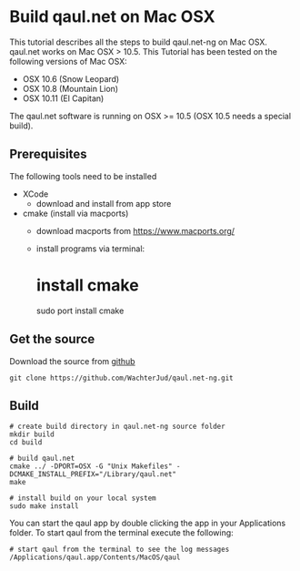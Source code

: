 Build qaul.net on Mac OSX
=========================

This tutorial describes all the steps to build qaul.net-ng on Mac OSX. qaul.net works on
Mac OSX > 10.5. This Tutorial has been tested on the following versions of Mac OSX:

* OSX 10.6 (Snow Leopard)
* OSX 10.8 (Mountain Lion)
* OSX 10.11 (El Capitan)

The qaul.net software is running on OSX >= 10.5 (OSX 10.5 needs a special build).


Prerequisites
-------------

The following tools need to be installed

* XCode 
  * download and install from app store
* cmake (install via macports)
  * download macports from https://www.macports.org/
  * install programs via terminal:

	# install cmake
	sudo port install cmake


Get the source
--------------

Download the source from [github](https://github.com/WachterJud/qaul.net-ng) 

	git clone https://github.com/WachterJud/qaul.net-ng.git


Build
-----

    # create build directory in qaul.net-ng source folder
    mkdir build
    cd build
	
	# build qaul.net
    cmake ../ -DPORT=OSX -G "Unix Makefiles" -DCMAKE_INSTALL_PREFIX="/Library/qaul.net"
    make
    
    # install build on your local system
    sudo make install


You can start the qaul app by double clicking the app in your Applications folder.
To start qaul from the terminal execute the following:

	# start qaul from the terminal to see the log messages
	/Applications/qaul.app/Contents/MacOS/qaul
